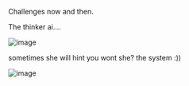 Challenges now and then.

The thinker ai....

![image](https://github.com/user-attachments/assets/84362fb2-f165-499e-82ff-b0c038831858)

sometimes she will hint you wont she? the system :))

![image](https://github.com/user-attachments/assets/c204f682-4020-46ac-a320-abc75ab416dd)
